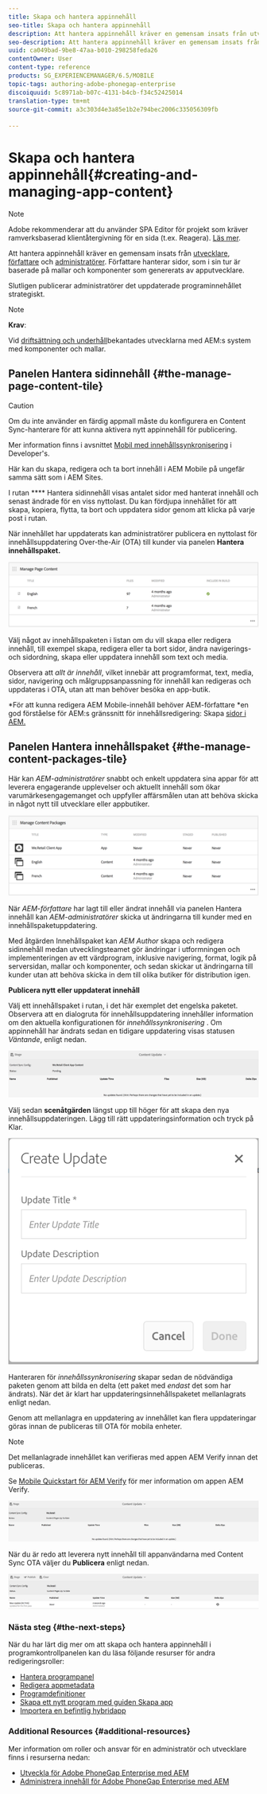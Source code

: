```yaml
---
title: Skapa och hantera appinnehåll
seo-title: Skapa och hantera appinnehåll
description: Att hantera appinnehåll kräver en gemensam insats från utvecklare, innehållsförfattare och administratörer.  Författare hanterar sidor, som i sin tur är baserade på mallar och komponenter som genererats av apputvecklare.
seo-description: Att hantera appinnehåll kräver en gemensam insats från utvecklare, innehållsförfattare och administratörer.  Författare hanterar sidor, som i sin tur är baserade på mallar och komponenter som genererats av apputvecklare.
uuid: ca049bad-9be8-47aa-b010-298258feda26
contentOwner: User
content-type: reference
products: SG_EXPERIENCEMANAGER/6.5/MOBILE
topic-tags: authoring-adobe-phonegap-enterprise
discoiquuid: 5c8971ab-b07c-4131-b4cb-f34c52425014
translation-type: tm+mt
source-git-commit: a3c303d4e3a85e1b2e794bec2006c335056309fb

---
```



# Skapa och hantera appinnehåll{#creating-and-managing-app-content}

>[!NOTE]
>
>Adobe rekommenderar att du använder SPA Editor för projekt som kräver ramverksbaserad klientåtergivning för en sida (t.ex. Reagera). [Läs mer](/help/sites-developing/spa-overview.md).

Att hantera appinnehåll kräver en gemensam insats från [utvecklare](#developer), [författare](#author) och [administratörer](#administrator). Författare hanterar sidor, som i sin tur är baserade på mallar och komponenter som genererats av apputvecklare.

Slutligen publicerar administratörer det uppdaterade programinnehållet strategiskt.

>[!NOTE]
>
>**Krav**:
>
>Vid [driftsättning och underhåll](/help/sites-deploying/deploy.md)bekantades utvecklarna med AEM:s system med komponenter och mallar.

## Panelen Hantera sidinnehåll {#the-manage-page-content-tile}

>[!CAUTION]
>
>Om du inte använder en färdig appmall måste du konfigurera en Content Sync-hanterare för att kunna aktivera nytt appinnehåll för publicering.
>
>Mer information finns i avsnittet [Mobil med innehållssynkronisering](/help/mobile/phonegap-contentsync.md) i Developer&#39;s.

Här kan du skapa, redigera och ta bort innehåll i AEM Mobile på ungefär samma sätt som i AEM Sites.

I rutan **** Hantera sidinnehåll visas antalet sidor med hanterat innehåll och senast ändrade för en viss nyttolast. Du kan fördjupa innehållet för att skapa, kopiera, flytta, ta bort och uppdatera sidor genom att klicka på varje post i rutan.

När innehållet har uppdaterats kan administratörer publicera en nyttolast för innehållsuppdatering Over-the-Air (OTA) till kunder via panelen **Hantera innehållspaket.**

![chlimage_1-161](assets/chlimage_1-161.png)

Välj något av innehållspaketen i listan om du vill skapa eller redigera innehåll, till exempel skapa, redigera eller ta bort sidor, ändra navigerings- och sidordning, skapa eller uppdatera innehåll som text och media.

Observera att *allt är innehåll*, vilket innebär att programformat, text, media, sidor, navigering och målgruppsanpassning för innehåll kan redigeras och uppdateras i OTA, utan att man behöver besöka en app-butik.

*För att kunna redigera AEM Mobile-innehåll behöver AEM-författare *en god förståelse för AEM:s gränssnitt för innehållsredigering: Skapa [sidor i AEM.](/help/sites-authoring/qg-page-authoring.md)

## Panelen Hantera innehållspaket {#the-manage-content-packages-tile}

Här kan *AEM-administratörer* snabbt och enkelt uppdatera sina appar för att leverera engagerande upplevelser och aktuellt innehåll som ökar varumärkesengagemanget och uppfyller affärsmålen utan att behöva skicka in något nytt till utvecklare eller appbutiker.

![chlimage_1-162](assets/chlimage_1-162.png)

När *AEM-författare* har lagt till eller ändrat innehåll via panelen Hantera innehåll kan *AEM-administratörer* skicka ut ändringarna till kunder med en innehållspaketuppdatering.

Med åtgärden Innehållspaket kan *AEM Author* skapa och redigera sidinnehåll medan utvecklingsteamet gör ändringar i utformningen och implementeringen av ett värdprogram, inklusive navigering, format, logik på serversidan, mallar och komponenter, och sedan skickar ut ändringarna till kunder utan att behöva skicka in dem till olika butiker för distribution igen.

**Publicera nytt eller uppdaterat innehåll**

Välj ett innehållspaket i rutan, i det här exemplet det engelska paketet. Observera att en dialogruta för innehållsuppdatering innehåller information om den aktuella konfigurationen för *innehållssynkronisering* . Om appinnehåll har ändrats sedan en tidigare uppdatering visas statusen *Väntande*, enligt nedan.

![chlimage_1-163](assets/chlimage_1-163.png)

Välj sedan **scenåtgärden** längst upp till höger för att skapa den nya innehållsuppdateringen. Lägg till rätt uppdateringsinformation och tryck på Klar.

![chlimage_1-164](assets/chlimage_1-164.png)

Hanteraren för *innehållssynkronisering* skapar sedan de nödvändiga paketen genom att bilda en delta (ett paket med *endast* det som har ändrats). När det är klart har uppdateringsinnehållspaketet mellanlagrats enligt nedan.

Genom att mellanlagra en uppdatering av innehållet kan flera uppdateringar göras innan de publiceras till OTA för mobila enheter.

>[!NOTE]
>
>Det mellanlagrade innehållet kan verifieras med appen AEM Verify innan det publiceras.
>
>Se [Mobile Quickstart för AEM Verify](/help/mobile/phonegap-mobile-quickstart.md) för mer information om appen AEM Verify.

![chlimage_1-165](assets/chlimage_1-165.png)

När du är redo att leverera nytt innehåll till appanvändarna med Content Sync OTA väljer du **Publicera** enligt nedan.

![chlimage_1-166](assets/chlimage_1-166.png)

### Nästa steg {#the-next-steps}

När du har lärt dig mer om att skapa och hantera appinnehåll i programkontrollpanelen kan du läsa följande resurser för andra redigeringsroller:

* [Hantera programpanel](/help/mobile/phonegap-app-details-tile.md)
* [Redigera appmetadata](/help/mobile/phonegap-editmetadata.md)
* [Programdefinitioner](/help/mobile/phonegap-app-definitions.md)
* [Skapa ett nytt program med guiden Skapa app](/help/mobile/phonegap-create-new-app.md)
* [Importera en befintlig hybridapp](/help/mobile/phonegap-adding-content-to-imported-app.md)

### Additional Resources {#additional-resources}

Mer information om roller och ansvar för en administratör och utvecklare finns i resurserna nedan:

* [Utveckla för Adobe PhoneGap Enterprise med AEM](/help/mobile/developing-in-phonegap.md)
* [Administrera innehåll för Adobe PhoneGap Enterprise med AEM](/help/mobile/administer-phonegap.md)

